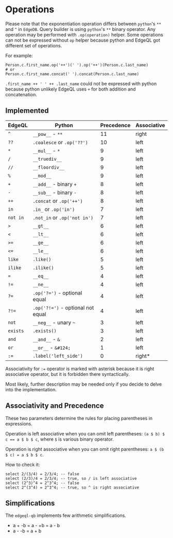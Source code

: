 # Operations

Please note that the exponentiation operation differs between `python`'s `**` and `^` in `EdgeDB`.
Query builder is using `python`'s `**` binary operator.
Any operation may be performed with `.op(operation)` helper.
Some operations can not be expressed without `op` helper because python and EdgeQL
got different set of operations.

For example:
```
Person.c.first_name.op('++')(' ').op('++')(Person.c.last_name)
# or
Person.c.first_name.concat(' ').concat(Person.c.last_name)
```
`.first_name ++ ' ' ++ .last_name` could not be expressed with python because
python unlikely EdgeQL uses `+` for both addition and concatenation.

## Implemented

| EdgeQL   | Python                            | Precedence | Associative |
|----------|-----------------------------------|------------|-------------|
| `^`      | `__pow__` - `**`                  | 11         | right       |
| `??`     | `.coalesce` or `.op('??')`        | 10         | left        |
| `*`      | `__mul__` - `*`                   | 9          | left        |
| `/`      | `__truediv__`                     | 9          | left        |
| `//`     | `__floordiv__`                    | 9          | left        |
| `%`      | `__mod__`                         | 9          | left        |
| `+`      | `__add__` - binary `+`            | 8          | left        |
| `-`      | `__sub__` - binary `-`            | 8          | left        |
| `++`     | `.concat` or `.op('++')`          | 8          | left        |
| `in`     | `.in_` or `.op('in')`             | 7          | left        |
| `not in` | `.not_in` or `.op('not in')`      | 7          | left        |
| `>`      | `__gt__`                          | 6          | left        |
| `<`      | `__lt__`                          | 6          | left        |
| `>=`     | `__ge__`                          | 6          | left        |
| `<=`     | `__le__`                          | 6          | left        |
| `like`   | `.like()`                         | 5          | left        |
| `ilike`  | `.ilike()`                        | 5          | left        |
| `=`      | `__eq__`                          | 4          | left        |
| `!=`     | `__ne__`                          | 4          | left        |
| `?=`     | `.op('?=')` - optional equal      | 4          | left        |
| `?!=`    | `.op('?!=')` - optional not equal | 4          | left        |
| `not`    | `__neg__` - unary `~`             | 3          | left        |
| `exists` | `.exists()`                       | 3          | left        |
| `and`    | `__and__` - `&`                   | 2          | left        |
| `or`     | `__or__` - `&#124;`               | 1          | left        |
| `:=`     | `.label('left_side')`             | 0          | right*      |

Associativity for `:=` operator is marked with asterisk because it is
right associative operator, but it is forbidden there syntactically.

Most likely, further description may be needed only if you decide to delve into the implementation.

## Associativity and Precedence
These two parameters determine the rules for placing parentheses in expressions.

Operation is left associative when you can omit left parentheses: `(a $ b) $ c == a $ b $ c`, where `$` is various binary operator.

Operation is right associative when you can omit right parentheses: `a $ (b $ c) = a $ b $ c`.

How to check it:
```
select 2/(3/4) = 2/3/4; -- false
select (2/3)/4 = 2/3/4; -- true, so / is left associative
select (2^3)^4 = 2^3^4; -- false
select 2^(3^4) = 2^3^4; -- true, so ^ is right associative
```

## Simplifications
The `edgeql-qb` implements few arithmetic simplifications.

* a + -b = a - +b = a - b
* a - -b = a + b
